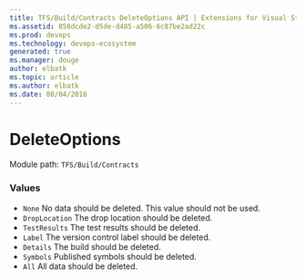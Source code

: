 ```yaml
---
title: TFS/Build/Contracts DeleteOptions API | Extensions for Visual Studio Team Services
ms.assetid: 858dcde2-d5de-d485-a506-6c87be2ad22c
ms.prod: devops
ms.technology: devops-ecosystem
generated: true
ms.manager: douge
author: elbatk
ms.topic: article
ms.author: elbatk
ms.date: 08/04/2016
---
```


# DeleteOptions

Module path: `TFS/Build/Contracts`

### Values

* `None` No data should be deleted. This value should not be used.
* `DropLocation` The drop location should be deleted.
* `TestResults` The test results should be deleted.
* `Label` The version control label should be deleted.
* `Details` The build should be deleted.
* `Symbols` Published symbols should be deleted.
* `All` All data should be deleted.
